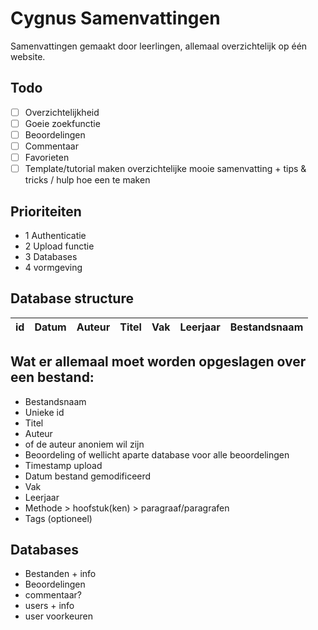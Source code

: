 # Cygnus Samenvattingen
Samenvattingen gemaakt door leerlingen, allemaal overzichtelijk op één website.

## Todo

- [ ] Overzichtelijkheid
- [ ] Goeie zoekfunctie
- [ ] Beoordelingen
- [ ] Commentaar
- [ ] Favorieten
- [ ] Template/tutorial maken overzichtelijke mooie samenvatting + tips & tricks / hulp hoe een te maken

## Prioriteiten
- 1 Authenticatie
- 2 Upload functie
- 3 Databases
- 4 vormgeving

## Database structure
| id | Datum | Auteur | Titel | Vak | Leerjaar | Bestandsnaam |
|----|-------|--------|-------|-----|----------|--------------|

## Wat er allemaal moet worden opgeslagen over een bestand:

- Bestandsnaam
- Unieke id
- Titel
- Auteur
- of de auteur anoniem wil zijn
- Beoordeling of wellicht aparte database voor alle beoordelingen
- Timestamp upload
- Datum bestand gemodificeerd
- Vak
- Leerjaar
- Methode > hoofstuk(ken) > paragraaf/paragrafen
- Tags (optioneel)

## Databases

- Bestanden + info
- Beoordelingen
- commentaar?
- users + info
- user voorkeuren
